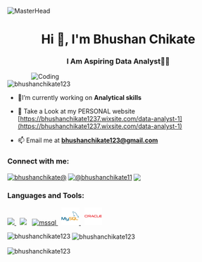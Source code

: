 ![MasterHead](https://wallpapercave.com/wp/wp9904460.png)
<h1 align="center">Hi 👋, I'm Bhushan Chikate</h1>
<h3 align="center">I Am Aspiring Data Analyst👨‍⚖️</h3>

<img align="right" alt="Coding" width="450" src="https://user-images.githubusercontent.com/74038190/229223263-cf2e4b07-2615-4f87-9c38-e37600f8381a.gif">

<p align="left"> <img src="https://komarev.com/ghpvc/?username=bhushanchikate123&label=Profile%20views&color=0e75b6&style=flat" alt="bhushanchikate123" /> </p>

- 🌱I’m currently working on **Analytical skills**

- 📝 Take a Look at my PERSONAL website [https://bhushanchikate1237.wixsite.com/data-analyst-1](https://bhushanchikate1237.wixsite.com/data-analyst-1)

- 📫 Email me at **bhushanchikate123@gmail.com**

<h3 align="left">Connect with me:</h3>
<p align="left">
<a href="https://linkedin.com/in/bhushanchikate@" target="blank"><img align="center" src="https://raw.githubusercontent.com/rahuldkjain/github-profile-readme-generator/master/src/images/icons/Social/linked-in-alt.svg" alt="bhushanchikate@" height="30" width="40" /></a>
<a href="https://www.hackerrank.com/@bhushanchikate11" target="blank"><img align="center" src="https://raw.githubusercontent.com/rahuldkjain/github-profile-readme-generator/master/src/images/icons/Social/hackerrank.svg" alt="@bhushanchikate11" height="30" width="40" /></a>
<a href="mailto:bhushanchikate123@gmail.com" ><img align="center" src="https://img.icons8.com/color/48/000000/gmail-new.png"/></a>
</p>

<h3 align="left">Languages and Tools:</h3>
<a style="padding-right:8px;" href="https://www.microsoft.com/en-in/microsoft-365/excel" target="_blank"><img src="https://img.icons8.com/fluency/48/000000/microsoft-excel-2019.png"/> </a> </a>
<a style="padding-right:8px;" href="https://www.google.com/sheets/about/" target="_blank"> <img src="https://img.icons8.com/color/48/000000/google-sheets.png"/></a>
<a style="padding-right:8px;" href="https://www.microsoft.com/en-us/sql-server" target="_blank" rel="noreferrer"> <img src="https://www.svgrepo.com/show/303229/microsoft-sql-server-logo.svg" alt="mssql" width="40" height="40"/> </a> 
<a style="padding-right:8px;" href="https://www.mysql.com/" target="_blank" rel="noreferrer"> <img src="https://raw.githubusercontent.com/devicons/devicon/master/icons/mysql/mysql-original-wordmark.svg" alt="mysql" width="40" height="40"/> </a> 
<a style="padding-right:8px;" href="https://www.oracle.com/" target="_blank" rel="noreferrer"> <img src="https://raw.githubusercontent.com/devicons/devicon/master/icons/oracle/oracle-original.svg" alt="oracle" width="40" height="40"/> </a> </p>

<p><img align="left" src="https://github-readme-stats.vercel.app/api/top-langs?username=bhushanchikate123&show_icons=true&locale=en&layout=compact" alt="bhushanchikate123" /></p>

<p>&nbsp;<img align="center" src="https://github-readme-stats.vercel.app/api?username=bhushanchikate123&show_icons=true&locale=en" alt="bhushanchikate123" /></p>

<p><img align="center" src="https://github-readme-streak-stats.herokuapp.com/?user=bhushanchikate123&" alt="bhushanchikate123" /></p>
